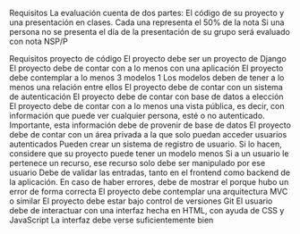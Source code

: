 Requisitos
La evaluación cuenta de dos partes: El código de su proyecto y una presentación en clases. Cada una representa el 50% de la nota
Si una persona no se presenta el día de la presentación de su grupo será evaluado con nota NSP/P
 

Requisitos proyecto de código
El proyecto debe ser un proyecto de Django
El proyecto debe de contar con a lo menos con una aplicación
El proyecto debe contemplar a lo menos 3 modelos 1 
Los modelos deben de tener a lo menos una relación entre ellos
El proyecto debe de contar con un sistema de autenticación
El proyecto debe de contar con base de datos a elección
El proyecto debe de contar con a lo menos una vista pública, es decir, con información que puede ver cualquier persona, esté o no autenticado. Importante, esta información debe de provenir de base de datos
El proyecto debe de contar con un área privada a la que solo puedan acceder usuarios autenticados
Pueden crear un sistema de registro de usuario. Si lo hacen, considere que su proyecto puede tener un modelo menos
Si a un usuario le pertenece un recurso, ese recurso solo debe ser manipulado por ese usuario
Debe de validar las entradas, tanto en el frontend como backend de la aplicación. En caso de haber errores, debe de mostrar el porque hubo un error de forma correcta
El proyecto debe contemplar una arquitectura MVC o similar
El proyecto debe estar bajo control de versiones Git
El usuario debe de interactuar con una interfaz hecha en HTML, con ayuda de CSS y JavaScript
La interfaz debe verse suficientemente bien
